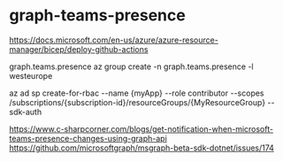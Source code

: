 # graph-teams-presence

https://docs.microsoft.com/en-us/azure/azure-resource-manager/bicep/deploy-github-actions

graph.teams.presence
az group create -n graph.teams.presence -l westeurope

az ad sp create-for-rbac --name {myApp} --role contributor --scopes /subscriptions/{subscription-id}/resourceGroups/{MyResourceGroup} --sdk-auth

https://www.c-sharpcorner.com/blogs/get-notification-when-microsoft-teams-presence-changes-using-graph-api
https://github.com/microsoftgraph/msgraph-beta-sdk-dotnet/issues/174

